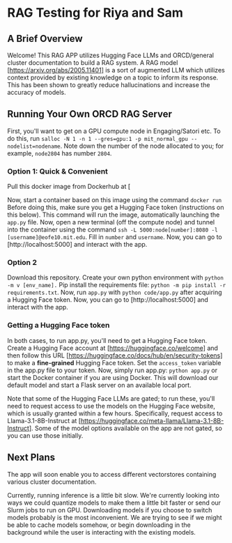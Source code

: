 # RAG Testing for Riya and Sam

## A Brief Overview

Welcome! This RAG APP utilizes Hugging Face LLMs and ORCD/general cluster documentation to build a RAG system. A RAG model [https://arxiv.org/abs/2005.11401] is a sort of augmented LLM which utilizes context provided by existing knowledge on a topic to inform its response. This has been shown to greatly reduce hallucinations and increase the accuracy of models.

## Running Your Own ORCD RAG Server

First, you'll want to get on a GPU compute node in Engaging/Satori etc. To do this, run `salloc -N 1 -n 1 --gres=gpu:1 -p mit_normal_gpu --nodelist=nodename`. Note down the number of the node allocated to you; for example, `node2804` has number `2804`.

### Option 1: Quick & Convenient
Pull this docker image from Dockerhub at [

Now, start a container based on this image using the command `docker run ` Before doing this, make sure you get a Hugging Face token (instructions on this below). This command will run the image, automatically launching the `app.py` file. Now, open a new terminal (off the compute node) and tunnel into the container using the command `ssh -L 5000:node[number]:8080 -l [username]@eofe10.mit.edu`. Fill in `number` and `username`. Now, you can go to [http://localhost:5000] and interact with the app.

### Option 2
Download this repository. Create your own python environment with `python -m v [env_name].` Pip install the requirements file: `python -m pip install -r requirements.txt`. Now, run `app.py` with `python code/app.py` after acquiring a Hugging Face token. Now, you can go to [http://localhost:5000] and interact with the app.


### Getting a Hugging Face token
In both cases, to run app.py, you'll need to get a Hugging Face token. Create a Hugging Face account at [https://huggingface.co/welcome] and then follow this URL [https://huggingface.co/docs/hub/en/security-tokens] to make a **fine-grained** Hugging Face token. Set the `access_token` variable in the app.py file to your token. Now, simply run app.py: `python app.py` or start the Docker container if you are using Docker. This will download our default model and start a Flask server on an available local port.

Note that some of the Hugging Face LLMs are gated; to run these, you'll need to request access to use the models on the Hugging Face website, which is usually granted within a few hours. Specifically, request access to Llama-3.1-8B-Instruct at [https://huggingface.co/meta-llama/Llama-3.1-8B-Instruct]. Some of the model options available on the app are not gated, so you can use those initially.

## Next Plans

The app will soon enable you to access different vectorstores containing various cluster documentation.

Currently, running inference is a little bit slow. We're currently looking into ways we could quantize models to make them a little bit faster or send our Slurm jobs to run on GPU. Downloading models if you choose to switch models probably is the most inconvenient. We are trying to see if we might be able to cache models somehow, or begin downloading in the background while the user is interacting with the existing models.
